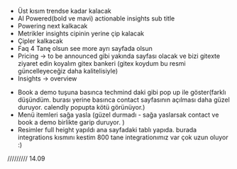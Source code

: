 + Üst kısım trendse kadar kalacak
+ AI Powered(bold ve mavi) actionable insights sub title
+ Powering next kalkacak
+ Metrikler insights cipinin yerine çip kalacak
+ Çipler kalkacak
+ Faq 4 Tanę olsun see more ayrı sayfada olsun
+ Pricing -> to be announced gibi yakında sayfası olacak ve bizi gitexte ziyaret edin koyalım gitex bankeri (gitex koydum bu resmi güncelleyeceğiz daha kalitelisiyle)
+ Insights -> overview 
- Book a demo tuşuna basınca techmind daki gibi pop up ile göster(farklı düşündüm. burası yerine basınca contact sayfasının açılması daha güzel duruyor. calendly popupta kötü görünüyor.)
- Menü itemleri sağa yasla (güzel durmadı - sağa yaslarsak contact ve book a demo birlikte garip duruyor. )
- Resimler full height yapıldı ana sayfadaki tablı yapıda. burada integrations kısmını kestim 800 tane integrationımız var çok uzun oluyor :) 

///////// 14.09

